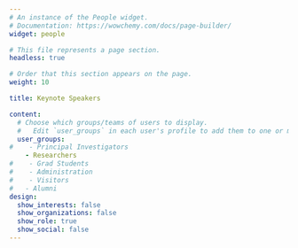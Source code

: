 ```yaml
---
# An instance of the People widget.
# Documentation: https://wowchemy.com/docs/page-builder/
widget: people

# This file represents a page section.
headless: true

# Order that this section appears on the page.
weight: 10

title: Keynote Speakers

content:
  # Choose which groups/teams of users to display.
  #   Edit `user_groups` in each user's profile to add them to one or more of these groups.
  user_groups:
#    - Principal Investigators
    - Researchers
#    - Grad Students
#    - Administration
#    - Visitors
#   - Alumni
design:
  show_interests: false
  show_organizations: false
  show_role: true
  show_social: false
---
```

